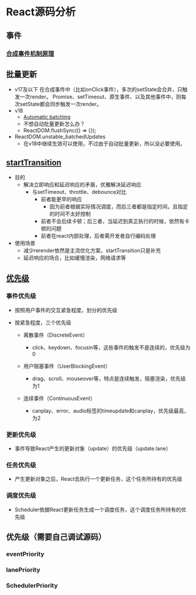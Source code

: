 # React源码分析

## 事件

### [合成事件机制原理](https://segmentfault.com/a/1190000039108951)

## 批量更新
- v17及以下
	在合成事件中（比如onClick事件），多次的setState会合并，只触发一次render。
	Promise、setTimeout、原生事件、以及其他事件中，则每次setState都会同步触发一次render。
- v18
  - [Automatic batching](https://github.com/reactwg/react-18/discussions/21)
  - 不想自动批量更新怎么办？
  - ReactDOM.flushSync(() => {});
- ReactDOM.unstable_batchedUpdates
  - 在v18中继续生效可以使用，不过由于自动批量更新，所以没必要使用。
## [startTransition](https://github.com/reactwg/react-18/discussions/41)
- 目的
  - 解决立即响应和延迟响应的矛盾，优雅解决延迟响应
    - 与setTimeout、throttle、debounce对比
      - 前者能更早的响应
        - 因为前者根据实际情况调度，而后三者都是指定时间，且指定的时间不太好控制
      - 前者不会后续卡顿；后三者，当延迟到真正执行的时候，依然有卡顿的问题
      - 前者在react内部处理，后者需开发者自行编码处理
- 使用场景
  - 减少rerender依然是主流优化方案，startTransition只是补充
  - 延迟响应的场合，比如缓慢渲染，网络请求等
## [优先级](https://segmentfault.com/a/1190000038947307)

### 事件优先级

- 按照用户事件的交互紧急程度，划分的优先级
- 按紧急程度，三个优先级

	- 离散事件（DiscreteEvent）

		- click、keydown、focusin等，这些事件的触发不是连续的，优先级为0

	- 用户阻塞事件（UserBlockingEvent）

		- drag、scroll、mouseover等，特点是连续触发，阻塞渲染，优先级为1

	- 连续事件（ContinuousEvent）

		- canplay、error、audio标签的timeupdate和canplay，优先级最高，为2

### 更新优先级

- 事件导致React产生的更新对象（update）的优先级（update.lane）

### 任务优先级

- 产生更新对象之后，React去执行一个更新任务，这个任务所持有的优先级

### 调度优先级

- Scheduler依据React更新任务生成一个调度任务，这个调度任务所持有的优先级

## 优先级（需要自己调试源码）

### eventPriority 

### lanePriority

### SchedulerPriority

